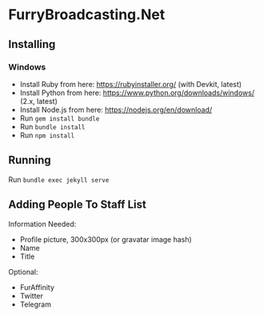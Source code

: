 # FurryBroadcasting.Net

## Installing

### Windows

- Install Ruby from here: <https://rubyinstaller.org/> (with Devkit, latest)
- Install Python from here: <https://www.python.org/downloads/windows/> (2.x, latest)
- Install Node.js from here: <https://nodejs.org/en/download/>
- Run `gem install bundle`
- Run `bundle install`
- Run `npm install`

## Running

Run `bundle exec jekyll serve`


## Adding People To Staff List

Information Needed:

- Profile picture, 300x300px (or gravatar image hash)
- Name
- Title

Optional:

- FurAffinity
- Twitter
- Telegram